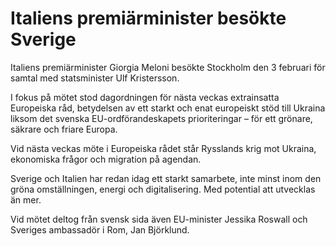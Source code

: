 # Italiens premiärminister besökte Sverige

Italiens premiärminister Giorgia Meloni besökte Stockholm den 3 februari för samtal med statsminister Ulf Kristersson.

I fokus på mötet stod dagordningen för nästa veckas extrainsatta Europeiska råd, betydelsen av ett starkt och enat europeiskt stöd till Ukraina liksom det svenska EU-ordförandeskapets prioriteringar – för ett grönare, säkrare och friare Europa.

Vid nästa veckas möte i Europeiska rådet står Rysslands krig mot Ukraina, ekonomiska frågor och migration på agendan.

Sverige och Italien har redan idag ett starkt samarbete, inte minst inom den gröna omställningen, energi och digitalisering. Med potential att utvecklas än mer.

Vid mötet deltog från svensk sida även EU-minister Jessika Roswall och Sveriges ambassadör i Rom, Jan Björklund.
